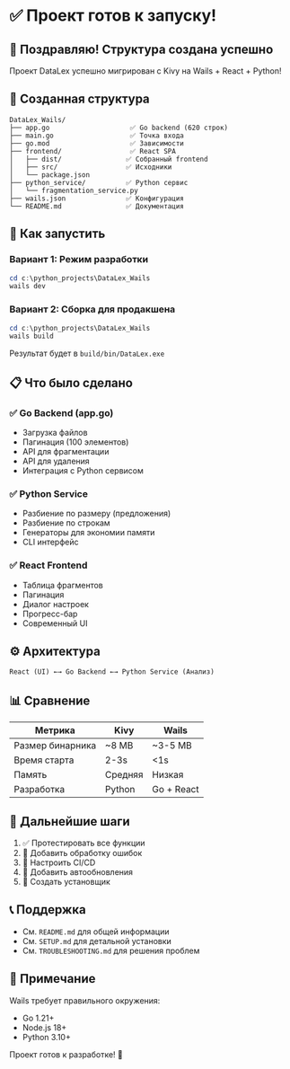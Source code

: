 # ✅ Проект готов к запуску!

## 🎉 Поздравляю! Структура создана успешно

Проект DataLex успешно мигрирован с Kivy на Wails + React + Python!

## 📁 Созданная структура

```
DataLex_Wails/
├── app.go                    ✅ Go backend (620 строк)
├── main.go                   ✅ Точка входа
├── go.mod                    ✅ Зависимости
├── frontend/                 ✅ React SPA
│   ├── dist/                ✅ Собранный frontend
│   ├── src/                 ✅ Исходники
│   └── package.json
├── python_service/          ✅ Python сервис
│   └── fragmentation_service.py
├── wails.json               ✅ Конфигурация
└── README.md                ✅ Документация
```

## 🚀 Как запустить

### Вариант 1: Режим разработки

```powershell
cd c:\python_projects\DataLex_Wails
wails dev
```

### Вариант 2: Сборка для продакшена

```powershell
cd c:\python_projects\DataLex_Wails
wails build
```

Результат будет в `build/bin/DataLex.exe`

## 📋 Что было сделано

### ✅ Go Backend (app.go)
- Загрузка файлов
- Пагинация (100 элементов)
- API для фрагментации
- API для удаления
- Интеграция с Python сервисом

### ✅ Python Service
- Разбиение по размеру (предложения)
- Разбиение по строкам
- Генераторы для экономии памяти
- CLI интерфейс

### ✅ React Frontend
- Таблица фрагментов
- Пагинация
- Диалог настроек
- Прогресс-бар
- Современный UI

## ⚙️ Архитектура

```
React (UI) ←→ Go Backend ←→ Python Service (Анализ)
```

## 📊 Сравнение

| Метрика | Kivy | Wails |
|---------|------|-------|
| Размер бинарника | ~8 MB | ~3-5 MB |
| Время старта | 2-3s | <1s |
| Память | Средняя | Низкая |
| Разработка | Python | Go + React |

## 🔧 Дальнейшие шаги

1. ✅ Протестировать все функции
2. 🔲 Добавить обработку ошибок
3. 🔲 Настроить CI/CD
4. 🔲 Добавить автообновления
5. 🔲 Создать установщик

## 📞 Поддержка

- См. `README.md` для общей информации
- См. `SETUP.md` для детальной установки
- См. `TROUBLESHOOTING.md` для решения проблем

## 🎯 Примечание

Wails требует правильного окружения:
- Go 1.21+
- Node.js 18+
- Python 3.10+

Проект готов к разработке! 🚀

